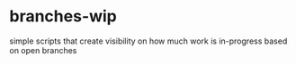 # branches-wip
simple scripts that create visibility on how much work is in-progress based on open branches
